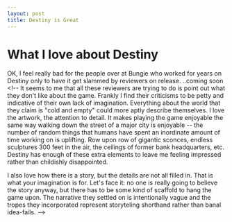 ```yaml
---
layout: post
title: Destiny is Great
---
```

What I love about Destiny
=========================
OK, I feel really bad for the people over at Bungie who worked for years on Destiny only to have it get slammed by reviewers on release. ..coming soon <!--  It seems to me that all these reviewers are trying to do is point out what they don't like about the game.  Frankly I find their criticisms to be petty and indicative of their own lack of imagination.  Everything about the world that they claim is "cold and empty" could more aptly describe themselves.  I love the artwork, the attention to detail.  It makes playing the game enjoyable the same way walking down the street of a major city is enjoyable -- the number of random things that humans have spent an inordinate amount of time working on is uplifting.  Row upon row of gigantic sconces, endless sculptures 300 feet in the air, the ceilings of former bank headquarters, etc.  Destiny has enough of these extra elements to leave me feeling impressed rather than childishly disappointed.  

I also love how there is a story, but the details are not all filled in.  That is what your imagination is for.  Let's face it: no one is really going to believe the story anyway, but there has to be some kind of scaffold to hang the game upon.  The narrative they settled on is intentionally vague and the tropes they incorporated represent storyteling shorthand rather than banal idea-fails.
-->
  
